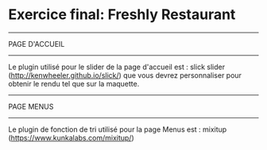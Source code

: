 # Exercice final: Freshly Restaurant

---

PAGE D'ACCUEIL

---

Le plugin utilisé pour le slider de la page d'accueil est : slick slider (http://kenwheeler.github.io/slick/) que vous devrez personnaliser pour obtenir le rendu tel que sur la maquette.

---

PAGE MENUS

---

Le plugin de fonction de tri utilisé pour la page Menus est : mixitup (https://www.kunkalabs.com/mixitup/)
